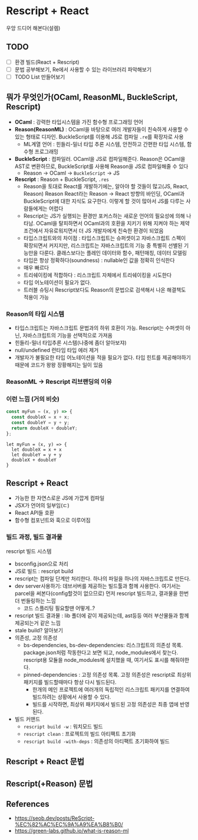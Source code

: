 # Rescript + React

우앙 드디어 해본다(설렘)

## TODO

- [ ] 환경 빌드(React + Rescript)
- [ ] 문법 공부해보기, Re에서 사용할 수 있는 라이브러리 파악해보기
- [ ] TODO List 만들어보기

## 뭐가 무엇인가(OCaml, ReasonML, BuckleScript, Rescript)

- **OCaml** : 강력한 타입시스템을 가진 함수형 프로그래밍 언어
- **Reason(ReasonML)** : OCaml을 바탕으로 여러 개발자들이 친숙하게 사용할 수 있는 형태로 디자인. BuckleScript를 이용해 JS로 컴파일 `.re`를 확장자로 사용
  - ML계열 언어 : 힌들리-밀너 타입 추론 시스템, 안전하고 간편한 타입 시스템, 함수형 프로그래밍
- **BuckleScript** : 컴파일러. OCaml을 JS로 컴파일해준다. Reason은 OCaml을 AST로 변환하므로, BuckleScript를 사용해 Reason을 JS로 컴파일해줄 수 있다
  - Reason -> OCaml -> `BuckleScript` -> JS
- **Rescript** : Reason + BuckleScript, `.res`
  - Reason을 토대로 React를 개발하기에는, 알아야 할 것들이 많고(JS, React, Reason) Reason React라는 Reason -> React 방향의 바인딩, OCaml과 BuckleScript에 대한 지식도 요구한다. 이렇게 할 것이 많아서 JS를 다루는 사람들에게는 어렵다
  - Rescript는 JS가 실행되는 환경만 포커스하는 새로운 언어의 필요성에 의해 나타남. OCaml을 탈피하면서 OCaml과의 호환을 지키기 위해 지켜야 하는 제약조건에서 자유로워지면서 더 JS 개발자에게 친숙한 환경이 되었음
  - 타입스크립트와의 차이점 : 타입스크립트는 슈퍼셋이고 자바스크립트 스펙이 확장되면서 커지지만, 리스크립트는 자바스크립트의 기능 중 특별히 선별된 기능만을 다룬다. 클래스보다는 플레인 데이터와 함수, 패턴매칭, 데이터 모델링
  - 타입은 항상 정확하다(soundness) : nullable인 값을 정확히 인식한다
  - 매우 빠르다
  - 트리쉐이킹에 적합하다 : 리스크립트 자체에서 트리쉐이킹을 시도한다
  - 타입 어노테이션이 필요가 없다.
  - 트러블 슈팅시 Rescript보다도 Reason의 문법으로 검색해서 나온 해결책도 적용이 가능

### Reason의 타입 시스템

- 타입스크립트는 자바스크립트 문법과의 하위 호환이 가능. Rescript는 수퍼셋이 아닌, 자바스크립트의 기능을 선택적으로 가져옴
- 힌들리-밀너 타입추론 시스템(나중에 좀더 알아보쟈)
- null/undefined 런타임 타입 에러 제거
- 개발자가 불필요한 타입 어노테이션을 적을 필요가 없다. 타입 힌트를 제공해야하기 때문에 코드가 왕왕 장황해지는 일이 있음

### ReasonML -> Rescript 리브랜딩의 이유

### 이런 느낌 (거의 비슷)

```js
const myFun = (x, y) => {
  const doubleX = x + x;
  const doubleY = y + y;
  return doubleX + doubleY;
};
```

```reason
let myFun = (x, y) => {
  let doubleX = x + x
  let doubleY = y + y
  doubleX + doubleY
}
```

## Rescript + React

- 가능한 한 자연스로운 JS에 가깝게 컴파일
- JSX가 언어의 일부임(ㄷ)
- React API들 호환
- 함수형 컴포넌트와 훅으로 이루어짐

### 빌드 과정, 빌드 결과물

rescript 빌드 시스템

- bsconfig.json으로 처리
- JS로 빌드 : rescript build
- rescript는 컴파일 단계만 처리한다. 하나의 파일을 하나의 자바스크립트로 만든다.
- dev server사용하기: 데브서버를 제공하는 빌드툴과 함께 사용한다. 여기서는 parcel을 써본다(config할것이 없으므로) 먼저 rescript 빌드하고, 결과물을 한번더 번들링하는 느낌
  - 코드 스플리팅 필요할땐 어떻게..?
- rescript 빌드 결과물 : lib 폴더에 같이 제공되는데, ast등등 여러 부산물들과 함께 제공되는거 같은 느낌
- stale build? 알아보기
- 의존성, 고정 의존성
  - bs-dependencies, bs-dev-dependencies: 리스크립트의 의존성 목록. package.json처럼 작동한다고 보면 되고, node_modules에서 찾는다. rescript용 모듈을 node_modules에 설치했을 때, 여기서도 표시를 해줘야한다.
  - pinned-dependencies : 고정 의존성 목록. 고정 의존성은 rescript로 최상위 패키지를 빌드할때마다 항상 다시 빌드된다.
    - 한개의 메인 프로젝트에 여러개의 독립적인 리스크립트 패키지를 연결하여 빌드하려는 상황에서 사용할 수 있다.
    - 빌드를 시작하면, 최상위 패키지에서 빌드된 고정 의존성은 최종 앱에 반영된다.
- 빌드 커맨드
  - `rescript build -w` : 워치모드 빌드
  - `rescript clean` : 프로젝트의 빌드 아티팩트 초기화
  - `rescript build -with-deps` : 의존성의 아티팩트 초기화하여 빌드

## Rescript + React 문법

## Rescript(+Reason) 문법

## References

- https://seob.dev/posts/ReScript-%EC%82%AC%EC%9A%A9%EA%B8%B0/
- https://green-labs.github.io/what-is-reason-ml
